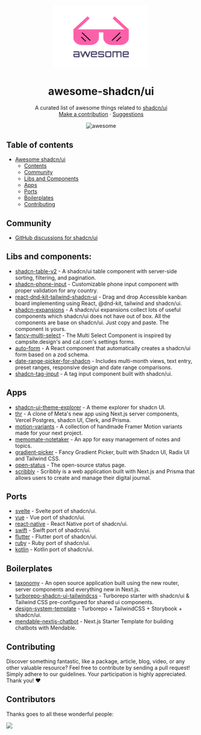 <div align="center">
    <img src="./assets/awesome-logo.svg" alt="logo of awesome-shadcn-ui repository" height="50%" width="50%">
  <p align="center">
  <h1>awesome-shadcn/ui</h1>
    A curated list of awesome things related to <a href='https://ui.shadcn.com/'>shadcn/ui</a>
    <br />
    <a href="https://github.com/jhonyrdesouza/awesome-shadcn-ui/blob/master/.github/contributing.md">Make a contribution</a>
    ·
    <a href="https://github.com/jhonyrdesouza/awesome-shadcn-ui/blob/master/.github/contributing.md">Suggestions</a>
  </p>
    <p align="center">
    <img src='https://cdn.rawgit.com/sindresorhus/awesome/d7305f38d29fed78fa85652e3a63e154dd8e8829/media/badge.svg' alt='awesome'>
  </p>
</div>

## Table of contents

- [Awesome shadcn/ui ](#awesome-shadcn--)
  - [Contents](#contents)
  - [Community](#community)
  - [Libs and Components](#libs)
  - [Apps](#apps)
  - [Ports](#ports)
  - [Boilerplates](#boilerplates)
  - [Contributing](#contributing)

## Community

- [GitHub discussions for shadcn/ui](https://github.com/shadcn/ui/discussions)

## Libs and components:

- [shadcn-table-v2](https://github.com/sadmann7/shadcn-table-v2) - A shadcn/ui table component with server-side sorting, filtering, and pagination.
- [shadcn-phone-input](https://shadcn-phone-input.vercel.app/) - Customizable phone input component with proper validation for any country.
- [react-dnd-kit-tailwind-shadcn-ui](https://georgegriff.github.io/react-dnd-kit-tailwind-shadcn-ui/) - Drag and drop Accessible kanban board implementing using React, @dnd-kit, tailwind and shadcn/ui.
- [shadcn-expansions](https://shadcnui-expansions.typeart.cc/) - A shadcn/ui expansions collect lots of useful components which shadcn/ui does not have out of box. All the components are base on shadcn/ui. Just copy and paste. The component is yours.
- [fancy-multi-select](https://craft.mxkaske.dev/post/fancy-multi-select) - The Multi Select Component is inspired by campsite.design's and cal.com's settings forms.
- [auto-form](https://github.com/vantezzen/auto-form) - A React component that automatically creates a shadcn/ui form based on a zod schema.
- [date-range-picker-for-shadcn](https://github.com/johnpolacek/date-range-picker-for-shadcn) - Includes multi-month views, text entry, preset ranges, responsive design and date range comparisons.
- [shadcn-tag-input](https://github.com/JaleelB/shadcn-tag-input) - A tag input component built with shadcn/ui.

## Apps

- [shadcn-ui-theme-explorer](https://github.com/luisFilipePT/shadcn-ui-theme-explorer) - A theme explorer for shadcn UI.
- [thr](https://github.com/ishaan1013/thr) - A clone of Meta's new app using Next.js server components, Vercel Postgres, shadcn UI, Clerk, and Prisma.
- [motion-variants](https://github.com/chrisabdo/motionvariants) - A collection of handmade Framer Motion variants made for your next project.
- [memomate-notetaker](https://github.com/ZevaGuillo/memomate-notetaker) - An app for easy management of notes and topics.
- [gradient-picker](https://github.com/Illyism/gradient-picker) - Fancy Gradient Picker, built with Shadcn UI, Radix UI and Tailwind CSS.
- [open-status](https://github.com/openstatushq/openstatus) - The open-source status page.
- [scribbly](https://github.com/subhamBharadwaz/scribbly) - Scribbly is a web application built with Next.js and Prisma that allows users to create and manage their digital journal.

## Ports

- [svelte](https://github.com/huntabyte/shadcn-svelte) - Svelte port of shadcn/ui.
- [vue](https://github.com/radix-vue/shadcn-vue) - Vue port of shadcn/ui.
- [react-native](https://github.com/Mobilecn-UI/nativecn-ui) - React Native port of shadcn/ui.
- [swift](https://github.com/Mobilecn-UI/swiftcn-ui) - Swift port of shadcn/ui.
- [flutter](https://github.com/nank1ro/shadcn-ui) - Flutter port of shadcn/ui.
- [ruby](https://github.com/aviflombaum/shadcn-rails) - Ruby port of shadcn/ui.
- [kotlin](https://github.com/dead8309/shadcn-kotlin) - Kotlin port of shadcn/ui.

## Boilerplates

- [taxonomy](https://github.com/shadcn/taxonomy) - An open source application built using the new router, server components and everything new in Next.js.
- [turborepo-shadcn-ui-tailwindcss](https://github.com/henriqpohl/turborepo-shadcn-ui-tailwindcss) - Turborepo starter with shadcn/ui & Tailwind CSS pre-configured for shared ui components.
- [design-system-template](https://github.com/arevalolance/design-system-template) - Turborepo + TailwindCSS + Storybook + shadcn/ui.
- [mendable-nextjs-chatbot](https://github.com/mendableai/mendable-nextjs-chatbot) - Next.js Starter Template for building chatbots with Mendable.

## Contributing

Discover something fantastic, like a package, article, blog, video, or any other valuable resource? Feel free to contribute by sending a pull request! Simply adhere to our guidelines. Your participation is highly appreciated. Thank you! ❤️

## Contributors

Thanks goes to all these wonderful people:

<a href="https://github.com/jhonyrdesouza/awesome-shadcn-ui/graphs/contributors">
  <img src="https://contrib.rocks/image?repo=jhonyrdesouza/awesome-shadcn-ui" />
</a>

